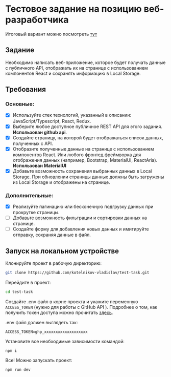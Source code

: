 # Тестовое задание на позицию веб-разработчика

Итоговый вариант можно посмотреть [тут](http://vladkoj3.beget.tech/)

## Задание
Необходимо написать веб-приложение, которое будет получать данные с публичного API, отображать их на странице с использованием компонентов React и сохранять информацию в Local Storage.

## Требования
### Основные:
- [x] Используйте стек технологий, указанный в описании: JavaScript/Typescript, React, Redux. 
- [x] Выберите любое доступное публичное REST API для этого задания. **Использован github api**.
- [x] Создайте страницу, на которой будет отображаться список данных, полученных с  API.
- [x] Отобразите полученные данные на странице с использованием компонентов React. Или любого фронтед фреймворка для отображения данных (например, Bootstrap, MaterialUI, ReactAria). **Использован MaterialUI**
- [x] Добавьте возможность сохранения выбранных данных в Local Storage. При обновлении страницы данные должны быть загружены из Local Storage и отображены на странице.

### Дополнительные:

- [x] Реализуйте пагинацию или бесконечную подгрузку данных при прокрутке страницы.
- [ ] Добавьте возможность фильтрации и сортировки данных на странице.
- [ ] Создайте форму для добавления новых данных и имитируйте отправку, сохраняя данные в файл.​​

## Запуск на локальном устройстве
Клонируйте проект в рабочую директорию:
```bash
git clone https://github.com/kotelnikov-vladislav/test-task.git
```

Перейдите в проект:
```bash
cd test-task
```

Создайте .env файл в корне проекта и укажите переменную `ACCESS_TOKEN` (нужно для работы с GitHub API ). Подробнее о том, как получить токен доступа можно прочитать [здесь](https://docs.github.com/en/enterprise-server@3.6/authentication/keeping-your-account-and-data-secure/managing-your-personal-access-tokens#keeping-your-personal-access-tokens-secure).

.env файл должен выглядеть так:
```
ACCESS_TOKEN=ghp_xxxxxxxxxxxxxxxxxxx
```

Установите все необходимые зависимости командой:
```
npm i
```

Все! Можно запускать проект:
```
npm run dev
```
